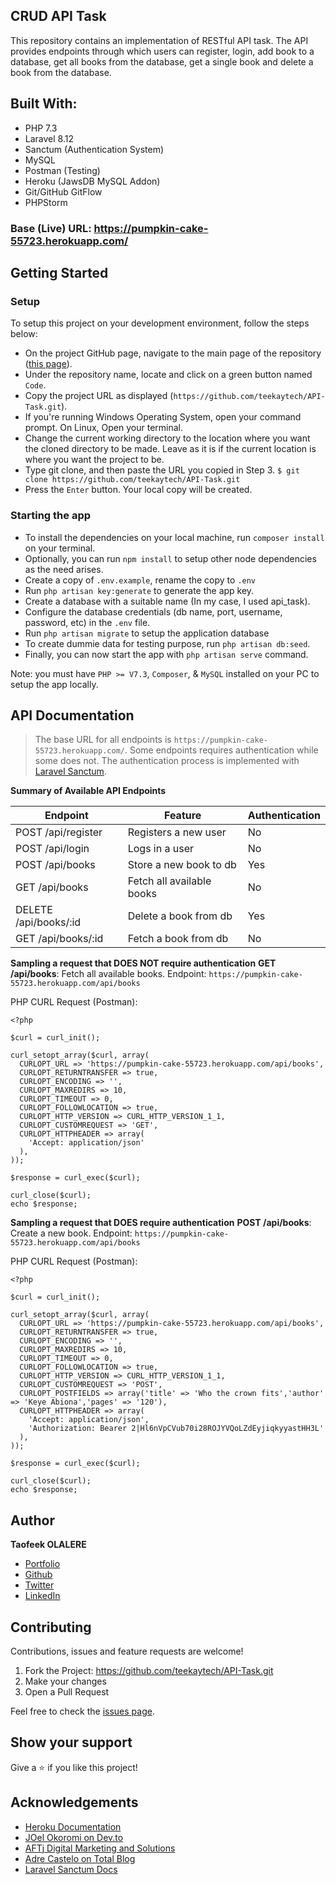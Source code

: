 ## CRUD API Task

This repository contains an implementation of RESTful API task. The API provides endpoints through which users can register, login, 
add book to a database, get all books from the database, get a single book and delete a book from the database.

## Built With:
- PHP 7.3
- Laravel 8.12
- Sanctum (Authentication System)
- MySQL
- Postman (Testing)
- Heroku (JawsDB MySQL Addon)
- Git/GitHub GitFlow
- PHPStorm

### Base (Live)  URL: https://pumpkin-cake-55723.herokuapp.com/

## Getting Started
### Setup
To setup this project on your development environment, follow the steps below:
- On the project GitHub page, navigate to the main page of the repository ([this page](https://github.com/teekaytech/API-Task)).
- Under the repository name, locate and click on a green button named `Code`.
- Copy the project URL as displayed (`https://github.com/teekaytech/API-Task.git`).
- If you're running Windows Operating System, open your command prompt. On Linux, Open your terminal.
- Change the current working directory to the location where you want the cloned directory to be made. Leave as it is if the current location is where you want the project to be.
- Type git clone, and then paste the URL you copied in Step 3.
  `$ git clone https://github.com/teekaytech/API-Task.git`
- Press the `Enter` button. Your local copy will be created.

### Starting the app
- To install the dependencies on your local machine, run `composer install` on your terminal.
- Optionally, you can run `npm install` to setup other node dependencies as the need arises.
- Create a copy of `.env.example`, rename the copy to `.env`
- Run `php artisan key:generate` to generate the app key.
- Create a database with a suitable name (In my case, I used api_task).
- Configure the database credentials (db name, port, username, password, etc) in the `.env` file. 
- Run `php artisan migrate` to setup the application database
- To create dummie data for testing purpose, run `php artisan db:seed`.
- Finally, you can now start the app with `php artisan serve` command.

Note: you must have `PHP >= V7.3`, `Composer`, & `MySQL` installed on your PC to setup the app locally.

## API Documentation
> The base URL for all endpoints is `https://pumpkin-cake-55723.herokuapp.com/`. Some endpoints requires authentication while some does not. 
> The authentication process is implemented with [Laravel Sanctum](https://laravel.com/docs/8.x/sanctum).

**Summary of Available API Endpoints**

| Endpoint | Feature | Authentication |
| -------- | -------- | -------------- |
| POST /api/register | Registers a new user | No |
| POST /api/login | Logs in a user | No |
| POST /api/books | Store a new book to db | Yes |
| GET /api/books | Fetch all available books | No |
| DELETE /api/books/:id | Delete a book from db | Yes |
| GET /api/books/:id | Fetch a book from db | No |

**Sampling a request that DOES NOT require authentication**
__GET /api/books__: Fetch all available books.
Endpoint: `https://pumpkin-cake-55723.herokuapp.com/api/books`

PHP CURL Request (Postman):
```injectablephp
<?php

$curl = curl_init();

curl_setopt_array($curl, array(
  CURLOPT_URL => 'https://pumpkin-cake-55723.herokuapp.com/api/books',
  CURLOPT_RETURNTRANSFER => true,
  CURLOPT_ENCODING => '',
  CURLOPT_MAXREDIRS => 10,
  CURLOPT_TIMEOUT => 0,
  CURLOPT_FOLLOWLOCATION => true,
  CURLOPT_HTTP_VERSION => CURL_HTTP_VERSION_1_1,
  CURLOPT_CUSTOMREQUEST => 'GET',
  CURLOPT_HTTPHEADER => array(
    'Accept: application/json'
  ),
));

$response = curl_exec($curl);

curl_close($curl);
echo $response;
```

**Sampling a request that DOES require authentication**
__POST /api/books__: Create a new book.
Endpoint: `https://pumpkin-cake-55723.herokuapp.com/api/books`

PHP CURL Request (Postman):
```injectablephp
<?php

$curl = curl_init();

curl_setopt_array($curl, array(
  CURLOPT_URL => 'https://pumpkin-cake-55723.herokuapp.com/api/books',
  CURLOPT_RETURNTRANSFER => true,
  CURLOPT_ENCODING => '',
  CURLOPT_MAXREDIRS => 10,
  CURLOPT_TIMEOUT => 0,
  CURLOPT_FOLLOWLOCATION => true,
  CURLOPT_HTTP_VERSION => CURL_HTTP_VERSION_1_1,
  CURLOPT_CUSTOMREQUEST => 'POST',
  CURLOPT_POSTFIELDS => array('title' => 'Who the crown fits','author' => 'Keye Abiona','pages' => '120'),
  CURLOPT_HTTPHEADER => array(
    'Accept: application/json',
    'Authorization: Bearer 2|Hl6nVpCVub70i28ROJYVQoLZdEyjiqkyyastHH3L'
  ),
));

$response = curl_exec($curl);

curl_close($curl);
echo $response;
```

## Author
**Taofeek OLALERE**
- [Portfolio](https://taofeekolalere.me)
- [Github](https://github.com/teekaytech/)
- [Twitter](https://twitter.com/ola_lere)
- [LinkedIn](https://www.linkedin.com/in/olaleretaofeek/)

## Contributing

Contributions, issues and feature requests are welcome!

1. Fork the Project: https://github.com/teekaytech/API-Task.git
2. Make your changes
2. Open a Pull Request

Feel free to check the [issues page](https://github.com/teekaytech/API-Task/issues).

## Show your support

Give a :star: if you like this project!

## Acknowledgements

- [Heroku Documentation](https://devcenter.heroku.com/articles/getting-started-with-laravel)
- [JOel Okoromi on Dev.to](https://dev.to/okmarq/deploying-a-laravel-application-to-heroku-with-a-mysql-database-1gi3)
- [AFTj Digital Marketing and Solutions](https://dev.to/okmarq/deploying-a-laravel-application-to-heroku-with-a-mysql-database-1gi3)
- [Adre Castelo on Total Blog](https://www.toptal.com/laravel/restful-laravel-api-tutorial)
- [Laravel Sanctum Docs](https://laravel.com/docs/8.x/sanctum)

